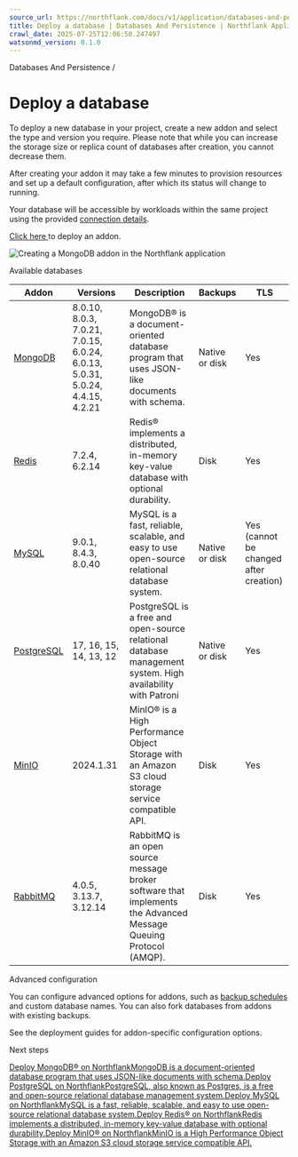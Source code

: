 ```yaml
---
source_url: https://northflank.com/docs/v1/application/databases-and-persistence/deploy-a-database
title: Deploy a database | Databases And Persistence | Northflank Application docs
crawl_date: 2025-07-25T12:06:50.247497
watsonmd_version: 0.1.0
---
```


Databases And Persistence / 

# Deploy a database

To deploy a new database in your project, create a new addon and select the type and version you require. Please note that while you can increase the storage size or replica count of databases after creation, you cannot decrease them.

After creating your addon it may take a few minutes to provision resources and set up a default configuration, after which its status will change to running.

Your database will be accessible by workloads within the same project using the provided [connection details](./connect-database-secrets-to-workloads).

[Click here ](https://app.northflank.com/s/project/create/addon) to deploy an addon.

![Creating a MongoDB addon in the Northflank application](https://assets.northflank.com/documentation/v1/application/databases-and-persistence/deploy-a-database/create-addon.png)

Available databases

Addon| Versions| Description| Backups| TLS  
---|---|---|---|---  
[MongoDB ](https://www.mongodb.com/docs/manual/)| 8.0.10, 8.0.3, 7.0.21, 7.0.15, 6.0.24, 6.0.13, 5.0.31, 5.0.24, 4.4.15, 4.2.21| MongoDB® is a document-oriented database program that uses JSON-like documents with schema.| Native or disk| Yes  
[Redis ](https://redis.io/)| 7.2.4, 6.2.14| Redis® implements a distributed, in-memory key-value database with optional durability.| Disk| Yes  
[MySQL ](https://www.mysql.com/)| 9.0.1, 8.4.3, 8.0.40| MySQL is a fast, reliable, scalable, and easy to use open-source relational database system.| Native or disk| Yes (cannot be changed after creation)  
[PostgreSQL ](https://www.postgresql.org/)| 17, 16, 15, 14, 13, 12| PostgreSQL is a free and open-source relational database management system. High availability with Patroni| Native or disk| Yes  
[MinIO ](https://min.io/)| 2024.1.31| MinIO® is a High Performance Object Storage with an Amazon S3 cloud storage service compatible API.| Disk| Yes  
[RabbitMQ ](https://www.rabbitmq.com/)| 4.0.5, 3.13.7, 3.12.14| RabbitMQ is an open source message broker software that implements the Advanced Message Queuing Protocol (AMQP).| Disk| Yes  
  
Advanced configuration

You can configure advanced options for addons, such as [backup schedules](backup-restore-and-import-data#schedule-backups) and custom database names. You can also fork databases from addons with existing backups.

See the deployment guides for addon-specific configuration options.

Next steps

[Deploy MongoDB® on NorthflankMongoDB is a document-oriented database program that uses JSON-like documents with schema.](/docs/v1/application/databases-and-persistence/deploy-databases-on-northflank/deploy-mongodb-on-northflank)[Deploy PostgreSQL on NorthflankPostgreSQL, also known as Postgres, is a free and open-source relational database management system.](/docs/v1/application/databases-and-persistence/deploy-databases-on-northflank/deploy-postgresql-on-northflank)[Deploy MySQL on NorthflankMySQL is a fast, reliable, scalable, and easy to use open-source relational database system.](/docs/v1/application/databases-and-persistence/deploy-databases-on-northflank/deploy-mysql-on-northflank)[Deploy Redis® on NorthflankRedis implements a distributed, in-memory key-value database with optional durability.](/docs/v1/application/databases-and-persistence/deploy-databases-on-northflank/deploy-redis-on-northflank)[Deploy MinIO® on NorthflankMinIO is a High Performance Object Storage with an Amazon S3 cloud storage service compatible API.](/docs/v1/application/databases-and-persistence/deploy-databases-on-northflank/deploy-minio-on-northflank)
